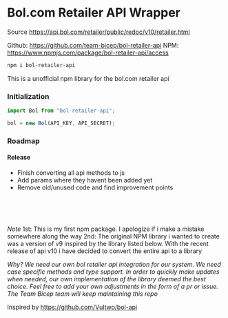 # Bol.com Retailer API Wrapper

Source https://api.bol.com/retailer/public/redoc/v10/retailer.html

Github: https://github.com/team-bicep/bol-retailer-api
NPM: https://www.npmjs.com/package/bol-retailer-api/access
<br>

```bash
npm i bol-retailer-api
```

This is a unofficial npm library for the bol.com retailer api

### Initialization

```javascript
import Bol from "bol-retailer-api";

bol = new Bol(API_KEY, API_SECRET);
```

### Roadmap

#### Release

- Finish converting all api methods to js
- Add params where they havent been added yet
- Remove old/unused code and find improvement points

<br>
<br>
<br>
 
_Note_
1st: This is my first npm package. I apologize if i make a mistake somewhere along the way
2nd: The original NPM library i wanted to create was a version of v9 inspired by the library listed below. With the recent release of api v10 i have decided to convert the entire api to a library

_Why?_
_We need our own bol retailer api integration for our system. We need case specific methods and type support. In order to quickly make updates when needed, our own implementation of the library deemed the best choice. Feel free to add your own adjustments in the form of a pr or issue. The Team Bicep team will keep maintaining this repo_

Inspired by https://github.com/Vultwo/bol-api
